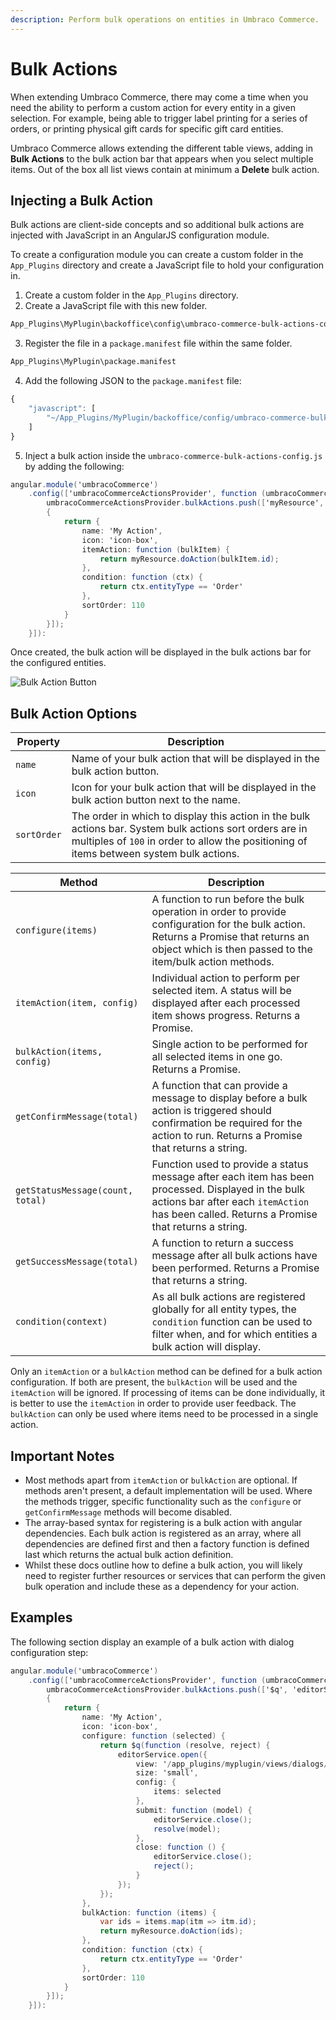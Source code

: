 ```yaml
---
description: Perform bulk operations on entities in Umbraco Commerce.
---
```


# Bulk Actions

When extending Umbraco Commerce, there may come a time when you need the ability to perform a custom action for every entity in a given selection. For example, being able to trigger label printing for a series of orders, or printing physical gift cards for specific gift card entities.

Umbraco Commerce allows extending the different table views, adding in **Bulk Actions** to the bulk action bar that appears when you select multiple items. Out of the box all list views contain at minimum a **Delete** bulk action.

## Injecting a Bulk Action

Bulk actions are client-side concepts and so additional bulk actions are injected with JavaScript in an AngularJS configuration module.

To create a configuration module you can create a custom folder in the `App_Plugins` directory and create a JavaScript file to hold your configuration in.

1. Create a custom folder in the `App_Plugins` directory.
2. Create a JavaScript file with this new folder.

```bash
App_Plugins\MyPlugin\backoffice\config\umbraco-commerce-bulk-actions-config.js
```

3. Register the file in a `package.manifest` file within the same folder.

```bash
App_Plugins\MyPlugin\package.manifest
```

4. Add the following JSON to the `package.manifest` file:

```javascript
{
    "javascript": [
        "~/App_Plugins/MyPlugin/backoffice/config/umbraco-commerce-bulk-actions-config.js"
    ]
}
```

5. Inject a bulk action inside the `umbraco-commerce-bulk-actions-config.js` by adding the following:

```csharp
angular.module('umbracoCommerce')
    .config(['umbracoCommerceActionsProvider', function (umbracoCommerceActionsProvider) {
        umbracoCommerceActionsProvider.bulkActions.push(['myResource', function (myResource)
        {
            return {
                name: 'My Action',
                icon: 'icon-box',
                itemAction: function (bulkItem) {
                    return myResource.doAction(bulkItem.id);
                },
                condition: function (ctx) {
                    return ctx.entityType == 'Order'
                },
                sortOrder: 110
            }
        }]);
    }]):

```

Once created, the bulk action will be displayed in the bulk actions bar for the configured entities.

![Bulk Action Button](../media/custom\_bulk\_action.png)

## Bulk Action Options

| Property    | Description                                                                                                                                                                                          |
| ----------- | ---------------------------------------------------------------------------------------------------------------------------------------------------------------------------------------------------- |
| `name`      | Name of your bulk action that will be displayed in the bulk action button.                                                                                                                           |
| `icon`      | Icon for your bulk action that will be displayed in the bulk action button next to the name.                                                                                                         |
| `sortOrder` | The order in which to display this action in the bulk actions bar. System bulk actions sort orders are in multiples of `100` in order to allow the positioning of items between system bulk actions. |

| Method                           | Description                                                                                                                                                                                       |
| -------------------------------- | ------------------------------------------------------------------------------------------------------------------------------------------------------------------------------------------------- |
| `configure(items)`               | A function to run before the bulk operation in order to provide configuration for the bulk action. Returns a Promise that returns an object which is then passed to the item/bulk action methods. |
| `itemAction(item, config)`       | Individual action to perform per selected item. A status will be displayed after each processed item shows progress. Returns a Promise.                                                           |
| `bulkAction(items, config)`      | Single action to be performed for all selected items in one go. Returns a Promise.                                                                                                                |
| `getConfirmMessage(total)`       | A function that can provide a message to display before a bulk action is triggered should confirmation be required for the action to run. Returns a Promise that returns a string.                |
| `getStatusMessage(count, total)` | Function used to provide a status message after each item has been processed. Displayed in the bulk actions bar after each `itemAction` has been called. Returns a Promise that returns a string. |
| `getSuccessMessage(total)`       | A function to return a success message after all bulk actions have been performed. Returns a Promise that returns a string.                                                                       |
| `condition(context)`             | As all bulk actions are registered globally for all entity types, the `condition` function can be used to filter when, and for which entities a bulk action will display.                         |

Only an `itemAction` or a `bulkAction` method can be defined for a bulk action configuration. If both are present, the `bulkAction` will be used and the `itemAction` will be ignored. If processing of items can be done individually, it is better to use the `itemAction` in order to provide user feedback. The `bulkAction` can only be used where items need to be processed in a single action.

## Important Notes

* Most methods apart from `itemAction` or `bulkAction` are optional. If methods aren't present, a default implementation will be used. Where the methods trigger, specific functionality such as the `configure` or `getConfirmMessage` methods will become disabled.
* The array-based syntax for registering is a bulk action with angular dependencies. Each bulk action is registered as an array, where all dependencies are defined first and then a factory function is defined last which returns the actual bulk action definition.
* Whilst these docs outline how to define a bulk action, you will likely need to register further resources or services that can perform the given bulk operation and include these as a dependency for your action.

## Examples

The following section display an example of a bulk action with dialog configuration step:

```csharp
angular.module('umbracoCommerce')
    .config(['umbracoCommerceActionsProvider', function (umbracoCommerceActionsProvider) {
        umbracoCommerceActionsProvider.bulkActions.push(['$q', 'editorService', 'myResource', function ($q, editorService, myResource)
        {
            return {
                name: 'My Action',
                icon: 'icon-box',
                configure: function (selected) {
                    return $q(function (resolve, reject) {
                        editorService.open({
                            view: '/app_plugins/myplugin/views/dialogs/config.html',
                            size: 'small',
                            config: {
                                items: selected
                            },
                            submit: function (model) {
                                editorService.close();
                                resolve(model);
                            },
                            close: function () {
                                editorService.close();
                                reject();
                            }
                        });
                    });
                },
                bulkAction: function (items) {
                    var ids = items.map(itm => itm.id);
                    return myResource.doAction(ids);
                },
                condition: function (ctx) {
                    return ctx.entityType == 'Order'
                },
                sortOrder: 110
            }
        }]);
    }]):

```
